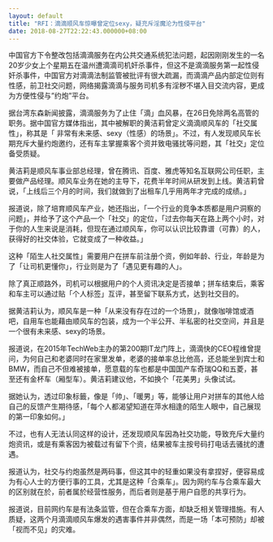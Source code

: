 ```yaml
---
layout: default
title: "RFI：滴滴顺风车惊曝曾定位sexy，疑充斥淫魔沦为性侵平台"
date: 2018-08-27T22:22:43.000000+08:00
---
```


中国官方下令整改包括滴滴服务在内公共交通系统犯法问题，起因刚刚发生的一名20岁少女上个星期五在温州遭滴滴司机奸杀事件，但这不是滴滴服务第一起性侵奸杀事件，中国官方对滴滴法制监管被批评有很大疏漏，而滴滴产品内部定位则有性感，前卫社交问题，网络揭露滴滴与服务司机多有淫秽不堪入目交流内容，更成为方便性侵与”约炮”平台。

据台湾东森新闻披露，滴滴服务为了止住「滴」血风暴，在26日免除两名高管的职务。据中国官方媒体指出，其中被解职的黄洁莉曾定义滴滴顺风车的「社交属性」，称其是「 非常有未来感、sexy（性感）的场景」。不过，有人发现顺风车长期充斥大量约炮邀约，还有车主掌握乘客个资并致电骚扰等问题，其「社交」定位备受质疑。

黄洁莉是顺风车事业部总经理，曾在腾讯、百度、雅虎等知名互联网公司任职，主要做产品经理。顺风车业务在她的主导下，花费半年时间从研发到上线。黄洁莉曾说，「上线后三个月的时间，我们就做到了出租车几乎用两年才完成的成绩。」

报道说，除了培育顺风车产业，她还指出，「一个行业的竞争本质都是用户洞察的问题」，并给予了这个产品一个「社交」的定位，「过去你每天在路上两个小时，对于你的人生来说是消耗，但现在通过顺风车，你可以认识比较靠谱（可靠）的人，获得好的社交体验，它就变成了一种收益。」

这种「陌生人社交属性」需要用户在拼车前注册个资，例如年龄、行业，年龄是为了「让司机更懂你」，行业则是为了「遇见更有趣的人」。

除了真正顺路外，司机可以根据用户的个人资讯决定是否接单；拼车结束后，乘客和车主可以通过贴「个人标签」互评，甚至留下联系方式，达到社交目的。

据黄洁莉认为，顺风车是一种「从来没有存在过的一个场景」，就像咖啡馆或酒吧，自用车也能藉由顺风车的包装，成为一个半公开、半私密的社交空间，并且是一个很有未来感、sexy的场景。

报道说，在2015年TechWeb主办的第200期IT龙门阵上，滴滴快的CEO程维曾提问，为何自己和老婆同时在家里发单，老婆的接单率总比他高，还总能坐到宾士和BMW，而自己不但难被接单，愿意载的车也都是中国国产车奇瑞QQ和五菱，甚至还有金杯车（厢型车）。黄洁莉建议他，不如换个「花美男」头像试试。

据她认为，透过印象标籤，像是「帅」、「暖男」等，能够让用户对拼车的其他人给自己的反馈产生期待感，「每个人都渴望知道在萍水相逢的陌生人眼中，自己展现的第一印象如何。」

不过，也有人无法认同这样的设计，还发现顺风车因為社交功能，导致充斥大量约炮资讯，或是有乘客因为被载过有留下个资，结果被车主按号码打电话去骚扰的遭遇。

报道认为，社交与约炮虽然是两码事，但这其中的轻重如果没有拿捏好，便容易成为有心人士的方便行事的工具，尤其是这种「合乘车」。因为网约车与合乘车最大的区别就在於，前者属於经营性服务，而后者则是基于用户自愿的共享行为。

报道说，目前网约车是有法条监管，但在合乘车方面，却缺乏相关管理措施。有人质疑，这两个月滴滴顺风车爆发的遇害事件并非偶然，而是一场「本可预防」却被「视而不见」的灾难。

